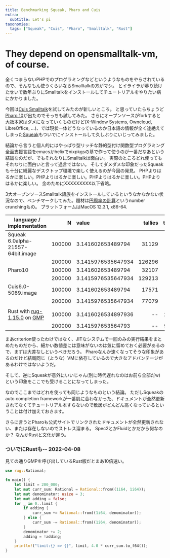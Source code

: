 ```yaml
---
title: Benchmarking Squeak, Pharo and Cuis
extra:
  subtitle: Let's pi
taxonomies:
  tags: ["Squeak", "Cuis", "Pharo", "Smalltalk", "Rust"]
---
```

# They depend on opensmalltalk-vm, of course.

全くつまらないPHPでのプログラミングなどというようなものをやらされているので、そんなもん使うくらいならSmalltalkの方がマシ。
とイライラが募り続けたせいで数年ぶりにSmalltalkをインストールしてチュートリアルをやりたい病にかかりました。

今回は[Cuis Smalltalk](http://www.cuis-smalltalk.org)を試してみたのが新しいところ。
と思っていたらちょうど[Pharo 10](https://pharo.org/news/pharo10-released)が出たのでそっちも試してみた。
さらにオープンソースがforkすると大抵本家はダメになっていくものだけど(X-Window Systems, Owncloud, LibreOffice, ...)、では現状一体どうなっているのか日本語の情報が全く途絶えてしまった[Squeak](https://squeak.org)もついでにインストールして久しぶりにいじってみました。

結論から言うと個人的にはやっぱり型リッチな静的型付け関数型プログラミング全面支援言語をemacsかhelixでnixpkgsの基で作って使うのが一番だなあという結論なのだが、でもそれなりにSmalltalkは面白い。
実際のところどれ使ってもそれなりに面白いと言って過言ではない。
そしてダメダメな印象だったSqueakも十分に綺麗なデスクトップ環境で楽しく使えるのが今回の発見。
PHPよりはるかに楽しい。PHPよりはるかに楽しい。PHPよりはるかに楽しい。PHPよりはるかに楽しい。
金のためにXXXXXXXXX以下省略。

3大オープンソースSmalltalk語族をインストールしているというなかなかない状況なので、ベンチマークしてみた。題材は[円周率の計算](https://youtu.be/skh9suWVoD8)というnumber crunchingもの。
プラットフォームはMacOS 12.3.1, x86-64.

|  language / implementation        |   N    |              value | tallies | time(msec.) |
|-----------------------------------|-------:|:-------------------|--------:|------------:|
| Squeak 6.0alpha-21557-64bit.image | 100000 | 3.141602653489794  |   31129 | 31511       |
|                                   | 200000 | 3.1415976535647934 |  126296 | 127893      |
| Pharo10                           | 100000 | 3.141602653489794  |   32107 | 32107       |
|                                   | 200000 | 3.1415976535647934 |  129213 | 129213      |
| Cuis6.0-5069.image                | 100000 | 3.141602653489794  |   17571 | 37985       |
|                                   | 200000 | 3.1415976535647934 |   77079 | 150123      |
|                                   |        |                    |         |             |
| Rust with [rug-1.15.0](https://crates.io/crates/rug) on [GMP](https://gmplib.org/) | 100000 | 3.1416026534897936 |      -- | 2.38 x 10^3 |
|                                   | 200000 | 3.141597653564793  |      -- | 9.78 x 10^3 |

まあcriterion使ったわけではなく、JITなシステムで一回のみの実行結果をまとめたものだから、細かい数値差には意味がないのは気に留めておく必要があるので、まずは大差なしというべきだろう。
Pharoなんか速くなってそうな印象があるのだけど結局同じ（ような）VMに依存しているので大きなアドバンテージがあるわけではないようだ。

そして、逆にSqueakが意外にいいじゃん(別に時代遅れなのはお前ら全部だw)という印象をここでも受けることになってしまった。

なのでここまではどれを使っても同じようなものという結論。
ただしSqueakのauto completion frameworkが一番肌に合わなかった、ドキュメントが全然更新されてなくてチュートリアル本すらないので敷居がどんどん高くなっているということは付け加えておきます。

さらに言うとPharoも公式サイトでリンクされたドキュメントが全然更新されない、または存在しないのでストレス溜まる。
Spec2とかFluidとかだから何なのか？
なんかRustと文化が違う。

### ついでにRustも-- 2022-04-08

見ての通りGMPを呼び出しているRust版だとまあ10倍速い。

```rust
use rug::Rational;

fn main() {
    let limit = 200_000;
    let mut curr_sum: Rational = Rational::from((1i64, 1i64));
    let mut denominator: usize = 3;
    let mut adding = false;
    for _ in 0..limit {
        if adding {
            curr_sum += Rational::from((1i64, denominator));
        } else {
            curr_sum -= Rational::from((1i64, denominator));
        }
        denominator += 2;
        adding = !adding;
    }
    println!("limit:{} => {}", limit, 4.0 * curr_sum.to_f64());
}
```
